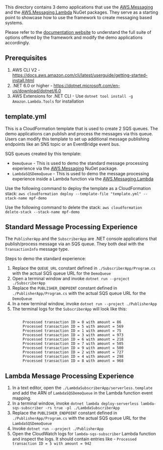 This directory contains 3 demo applications that use the [AWS.Messaging](https://www.nuget.org/packages/AWS.Messaging/0.1.0-beta) and the [AWS.Messaging.Lambda](https://www.nuget.org/packages/AWS.Messaging.Lambda/0.1.0-beta) NuGet packages. They serve as a starting point to showcase how to use the framework to create messaging based systems.

Please refer to the [documentation website](https://awslabs.github.io/aws-dotnet-messaging/docs/overview.html) to understand the full suite of options offered by the framework and modify the demo applications accordingly.

## Prerequisites
1. AWS CLI V2 - https://docs.aws.amazon.com/cli/latest/userguide/getting-started-install.html
2. .NET 6.0 or higher - https://dotnet.microsoft.com/en-us/download/dotnet/6.0
3. AWS Extensions for .NET CLI - Use `dotnet tool install -g Amazon.Lambda.Tools` for installation

## template.yml
This is a CloudFormation template that is used to create 2 SQS queues. The demo applications can publish and process the messages via this queue. Users can modify this template to set up additional message publishing endpoints like an SNS topic or an EventBridge event bus.

SQS queues created by this template:
* `DemoQueue` - This is used to demo the standard message processing experience via the [AWS.Messaging](https://www.nuget.org/packages/AWS.Messaging/0.1.0-beta)  NuGet package.
* `LambdaSQSDemoQueue` - This is used to demo the message processing experience inside a Lambda function via the [AWS.Messaging.Lambda](https://www.nuget.org/packages/AWS.Messaging.Lambda/0.1.0-beta)

Use the following command to deploy the template as a CloudFormation stack:
 `aws cloudformation deploy --template-file "template.yml" --stack-name mpf-demo`
 
 Use the following command to delete the stack:
 `aws cloudformation delete-stack --stack-name mpf-demo`

## Standard Message Processing Experience
The `PublisherApp` and the `SubscriberApp` are .NET console applications that publish/process message via an SQS queue. They both deal with the `TransactionInfo` message type.

Steps to demo the standard experience:
1.  Replace the  `QUEUE_URL`  constant defined in  `./SubscriberApp/Program.cs`  with the actual SQS queue URL for the  `DemoQueue`
1. Open a terminal window and invoke  `dotnet run --project ./SubscriberApp`
1. Replace the  `PUBLISHER_ENDPOINT`  constant defined in  `./PublisherApp/Program.cs`  with the actual SQS queue URL for the  `DemoQueue`
1. In a new terminal window, invoke `dotnet run --project ./PublisherApp`
1. The terminal logs for the `SubscriberApp` will look like this:
```

		Processed transaction ID = 0 with amount = 86
		Processed transaction ID = 5 with amount = 569
		Processed transaction ID = 1 with amount = 75
		Processed transaction ID = 3 with amount = 973
		Processed transaction ID = 6 with amount = 218
		Processed transaction ID = 7 with amount = 505
		Processed transaction ID = 9 with amount = 500
		Processed transaction ID = 2 with amount = 727
		Processed transaction ID = 4 with amount = 298
		Processed transaction ID = 8 with amount = 968
```

## Lambda Message Processing Experience
1. In a text editor, open the `./LambdaSubscriberApp/serverless.template` and add the ARN of `LambdaSQSDemoQueue` in the  Lambda function event mapping.
2. In a terminal window, invoke `dotnet lambda deploy-serverless lambda-sqs-subscriber -rs true -pl ./LambdaSubscriberApp`
3. Replace the  `PUBLISHER_ENDPOINT`  constant defined in  `./PublisherApp/Program.cs`  with the actual SQS queue URL for the  `LambdaSQSDemoQueue`
4. Invoke `dotnet run --project ./PublisherApp`
5. Open the CloudWatch logs for `lambda-sqs-subscriber` Lambda function and inspect the logs. It should contain entries like - `Processed transaction ID = 5 with amount = 942`

